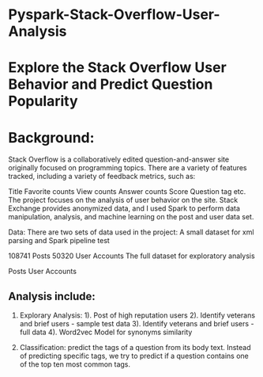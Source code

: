 # Pyspark-Stack-Overflow-User-Analysis

# Explore the Stack Overflow User Behavior and Predict Question Popularity
# Background:

Stack Overflow is a collaboratively edited question-and-answer site originally focused on programming topics. There are a variety of features tracked, including a variety of feedback metrics, such as:

Title
Favorite counts
View counts
Answer counts
Score
Question tag
etc.
The project focuses on the analysis of user behavior on the site. Stack Exchange provides anonymized data, and I used Spark to perform data manipulation, analysis, and machine learning on the post and user data set.

Data:
There are two sets of data used in the project: A small dataset for xml parsing and Spark pipeline test

108741 Posts
50320 User Accounts
The full dataset for exploratory analysis

Posts
User Accounts


## Analysis include:

1. Explorary Analysis: 
1). Post of high reputation users
2). Identify veterans and brief users - sample test data
3). Identify veterans and brief users - full data
4). Word2vec Model for synonyms similarity

2. Classification: 
predict the tags of a question from its body text. Instead of predicting specific tags, we try to predict if a question contains one of the top ten most common tags.
